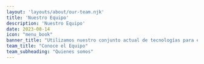 ```yaml
---
layout: 'layouts/about/our-team.njk'
title: 'Nuestro Equipo'
description: 'Nuestro Equipo'
date: 2023-08-14
icon: "menu_book"
banner_title: "Utilizamos nuestro conjunto actual de tecnologías para entregar su idea. Supervisamos todo el ciclo de vida del desarrollo, que incluye la recopilación de requisitos, el desarrollo, la implementación y la capacitación."
team_title: "Conoce el Equipo"
team_subheading: "Quienes somos"
---
```

